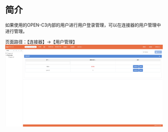 # 简介

如果使用的OPEN-C3内部的用户进行用户登录管理，可以在连接器的用户管理中进行管理。

页面路径：【连接器】->【用户管理】
 ![用户管理](/用户管理/images/用户管理.png)